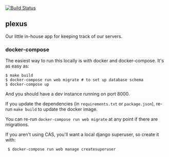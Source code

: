 [![Build Status](https://travis-ci.org/ccnmtl/plexus.png)](https://travis-ci.org/ccnmtl/plexus)

## plexus

Our little in-house app for keeping track of our servers.

### docker-compose

The easiest way to run this locally is with docker and
docker-compose. It's as easy as:

    $ make build
    $ docker-compose run web migrate # to set up database schema
    $ docker-compose up

And you should have a dev instance running on port 8000.

If you update the dependencies (in `requirements.txt` or
`package.json`), re-run `make build` to update the docker image.

You can re-run `docker-compose run web migrate` at any point if there
are migrations.

If you aren't using CAS, you'll want a local django superuser, so
create it with:

     $ docker-compose run web manage createsuperuser
